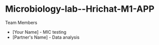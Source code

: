 # Microbiology-lab--Hrichat-M1-APP
Team Members
- [Your Name] - MIC testing
- [Partner's Name] - Data analysis
